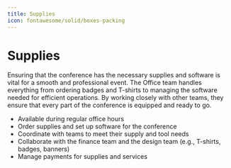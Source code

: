 ```yaml
---
title: Supplies
icon: fontawesome/solid/boxes-packing
---
```

# Supplies

Ensuring that the conference has the necessary supplies and software is vital for a smooth and professional event. The
Office team handles everything from ordering badges and T-shirts to managing the software needed for efficient
operations. By working closely with other teams, they ensure that every part of the conference is equipped and ready to
go.

- Available during regular office hours
- Order supplies and set up software for the conference
- Coordinate with teams to meet their supply and tool needs
- Collaborate with the finance team and the design team (e.g., T-shirts, badges, banners)
- Manage payments for supplies and services